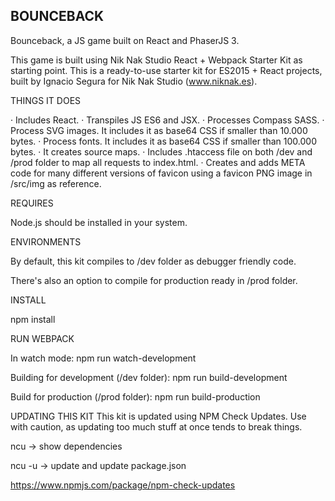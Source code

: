 BOUNCEBACK
--------------------------------

Bounceback, a JS game built on React and PhaserJS 3.

This game is built using Nik Nak Studio React + Webpack Starter Kit as starting point.
This is a ready-to-use starter kit for ES2015 + React projects, built by Ignacio Segura for Nik Nak Studio (www.niknak.es).


THINGS IT DOES

· Includes React.
· Transpiles JS ES6 and JSX.
· Processes Compass SASS.
· Process SVG images. It includes it as base64 CSS if smaller than 10.000 bytes.
· Process fonts. It includes it as base64 CSS if smaller than 100.000 bytes.
· It creates source maps.
· Includes .htaccess file on both /dev and /prod folder to map all requests to index.html.
· Creates and adds META code for many different versions of favicon using a favicon PNG image in /src/img as reference.

REQUIRES

Node.js should be installed in your system.

ENVIRONMENTS

By default, this kit compiles to /dev folder as debugger friendly code.

There's also an option to compile for production ready in /prod folder.

INSTALL

npm install

RUN WEBPACK

In watch mode: npm run watch-development

Building for development (/dev folder): npm run build-development

Build for production (/prod folder): npm run build-production

UPDATING THIS KIT
This kit is updated using NPM Check Updates. Use with caution, as updating too much stuff at once tends to break things.

ncu -> show dependencies

ncu -u -> update and update package.json

https://www.npmjs.com/package/npm-check-updates
